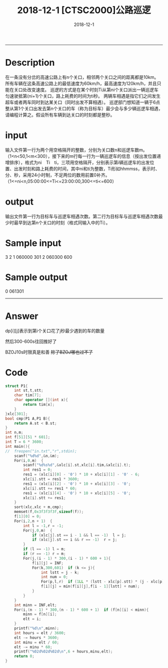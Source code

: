 ﻿---
layout: post
title: 2018-12-1 [CTSC2000]公路巡逻

date: 2018-12-1
categories: blog
tags: [CTSC,2000]
description: BZOJ2538
---

---------------------

# Description

在一条没有分岔的高速公路上有n个关口，相邻两个关口之间的距离都是10km。所有车辆在这条高速公路上的最低速度为60km/h，最高速度为120km/h，并且只能在关口处改变速度。
巡逻的方式是在某个时刻Ti从第ni个关口派出一辆巡逻车匀速驶抵第(ni+1)个关口，路上耗费的时间为ti秒。
两辆车相遇是指它们之间发生超车或者两车同时到达某关口（同时出发不算相遇）。
巡逻部门想知道一辆于6点整从第1个关口出发去第n个关口的车（称为目标车）最少会与多少辆巡逻车相遇，请编程计算之。假设所有车辆到达关口的时刻都是整秒。

# input

输入文件第一行为两个用空格隔开的整数，分别为关口数n和巡逻车数m。（1<n<50,1<m<300），接下来的m行每一行为一辆巡逻车的信息（按出发位置递增排序），格式为ni　Ti　ti，三项用空格隔开，分别表示第i辆巡逻车的出发位置、出发时刻和路上耗费的时间，其中ni和ti为整数，Ti形如hhmmss，表示时、分、秒，采用24小时制，不足两位的数用前置0补齐。（1<=ni<n,05:00:00<=Ti<=23:00:00,300<=ti<=600）

# output

输出文件第一行为目标车与巡逻车相遇次数。第二行为目标车与巡逻车相遇次数最少时最早到达第n个关口的时刻（格式同输入中的Ti）。

# Sample input

3 2
1 060000 301
2 060300 600

# Sample output

0
061301

---------------------------------------------------------------------------------------------------------

# Answer

dp[i][j]表示到第i个关口花了j秒最少遇到的车的数量

然后300-600s往回推好了

BZOJ10s时限真是和善    ~~除了BZOJ哪也过不了~~

# Code

``` c++
struct P1{
	int st,t,stt;
	char tim[7];
	char operator [](int x){
		return tim[x];
	}
}xlc[301];
bool cmp(P1 A,P1 B){
	return A.st < B.st; 
}
int n,m;
int f[51][51 * 601];
int T = 6 * 3600;
int main(){
//	freopen("in.txt","r",stdin);
	scanf("%d%d",&n,&m);
	For(i,0,m)	{
		scanf("%d%s%d",&xlc[i].st,xlc[i].tim,&xlc[i].t);
		int res1 = 0;
		res1 = (xlc[i][0] - '0') * 10 + xlc[i][1] - '0' - 6;
		xlc[i].stt = res1 * 3600;
		res1 = (xlc[i][2] - '0') * 10 + xlc[i][3] - '0';
		xlc[i].stt += res1 * 60;
		res1 = (xlc[i][4] - '0') * 10 + xlc[i][5] - '0';
		xlc[i].stt += res1;
	}
	sort(xlc,xlc + m,cmp);
	memset(f,0x3f3f3f3f,sizeof(f));
	f[1][0] = 0;
	For(i,2,n + 1)	{
		int l = -1,r = -1;
		For(j,0,m)	{
			if (xlc[j].st == i - 1 && l == -1)	l = j;
			if (xlc[j].st == i && r == -1)	r = j;
		}
		if (l == -1) l = m;
		if (r == -1) r = m;
		For(j,(i - 1) * 300,(i - 1) * 600 + 1){
			f[i][j] = INF;
			For(k,300,601)	if (k <= j){
				int lstt = j - k;
				int num = 0;
				For(p,l,r)	if (1LL * (lstt - xlc[p].stt) * (j - xlc[p].stt - xlc[p].t) < 0 || (j == xlc[p].stt + xlc[p].t))	num++;
				f[i][j] = min(f[i][j],f[i - 1][lstt] + num);
			}
		}
	}
	int minn = INF,elt;
	For(i,(n - 1) * 300,(n - 1) * 600 + 1)	if (f[n][i] < minn){
		minn = f[n][i];
		elt = i;
	}
	printf("%d\n",minn);
	int hours = elt / 3600;
	elt -= hours * 3600;
	int minu = elt / 60;
	elt -= minu * 60;
	printf("%02d%02d%02d\n",6 + hours,minu,elt);
	return 0;
} 

```